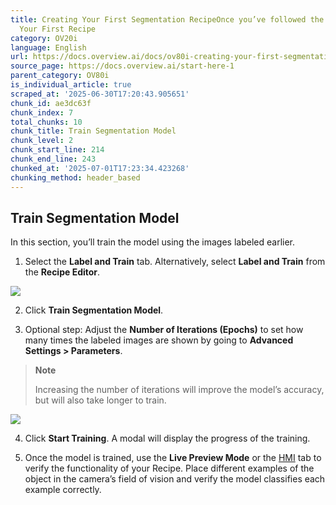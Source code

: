 ```yaml
---
title: Creating Your First Segmentation RecipeOnce you’ve followed the steps in Creating
  Your First Recipe
category: OV20i
language: English
url: https://docs.overview.ai/docs/ov80i-creating-your-first-segmentation-recipe
source_page: https://docs.overview.ai/start-here-1
parent_category: OV80i
is_individual_article: true
scraped_at: '2025-06-30T17:20:43.905651'
chunk_id: ae3dc63f
chunk_index: 7
total_chunks: 10
chunk_title: Train Segmentation Model
chunk_level: 2
chunk_start_line: 214
chunk_end_line: 243
chunked_at: '2025-07-01T17:23:34.423268'
chunking_method: header_based
---
```


## Train Segmentation Model

In this section, you’ll train the model using the images labeled earlier.

  1. Select the **Label and Train** tab. Alternatively, select **Label and Train** from the **Recipe Editor**.  


![](https://cdn.document360.io/863daf20-40fe-49e9-9c91-e3c6cfba55d1/Images/Documentation/image\(162\).png)  


  2. Click **Train Segmentation Model**.  


  3. Optional step: Adjust the **Number of Iterations \(Epochs\)** to set how many times the labeled images are shown by going to **Advanced Settings > Parameters**.   


> **Note**
> 
> Increasing the number of iterations will improve the model’s accuracy, but will also take longer to train.

  
![](https://cdn.document360.io/863daf20-40fe-49e9-9c91-e3c6cfba55d1/Images/Documentation/image\(164\).png)  


  4. Click **Start Training**. A modal will display the progress of the training.   


  5. Once the model is trained, use the **Live Preview Mode** or the [HMI](/docs/hmi) tab to verify the functionality of your Recipe. Place different examples of the object in the camera’s field of vision and verify the model classifies each example correctly.
